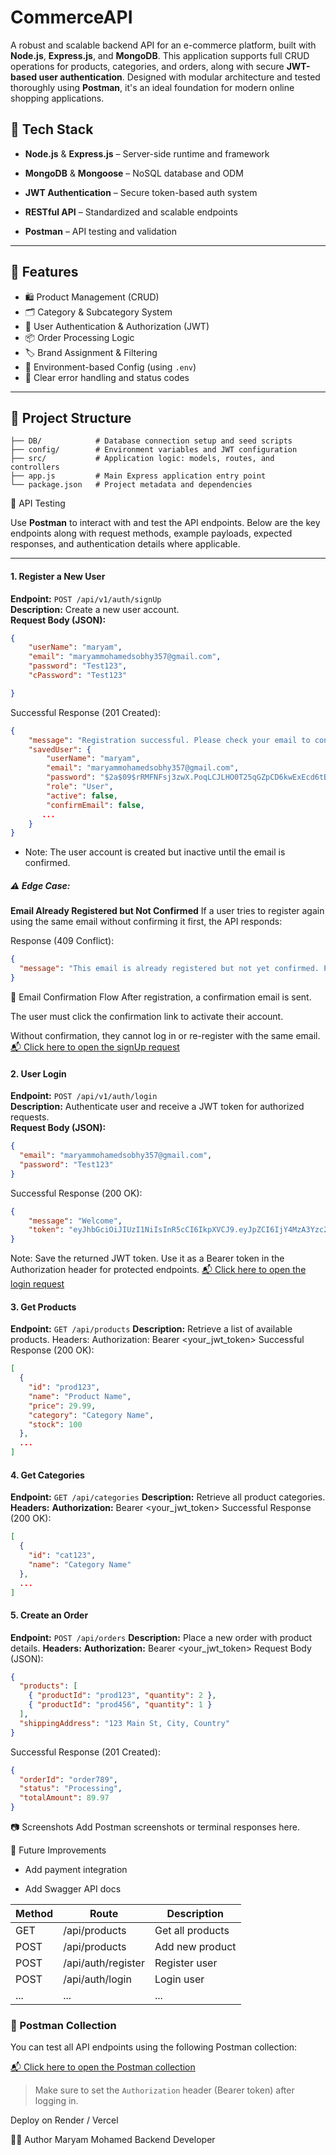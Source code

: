 # CommerceAPI 

A robust and scalable backend API for an e-commerce platform, built with **Node.js**, **Express.js**, and **MongoDB**. This application supports full CRUD operations for products, categories, and orders, along with secure **JWT-based user authentication**. Designed with modular architecture and tested thoroughly using **Postman**, it's an ideal foundation for modern online shopping applications.

## 🔧 Tech Stack

- **Node.js** & **Express.js** – Server-side runtime and framework

- **MongoDB** & **Mongoose** – NoSQL database and ODM

- **JWT Authentication** – Secure token-based auth system

- **RESTful API** – Standardized and scalable endpoints

- **Postman** – API testing and validation

---

## 🚀 Features

- 🛍️ Product Management (CRUD)
- 🗂️ Category & Subcategory System
- 🔐 User Authentication & Authorization (JWT)
- 📦 Order Processing Logic
- 🏷️ Brand Assignment & Filtering
- 📄 Environment-based Config (using `.env`)
- 💬 Clear error handling and status codes

---

## 📁 Project Structure

```
├── DB/            # Database connection setup and seed scripts
├── config/        # Environment variables and JWT configuration
├── src/           # Application logic: models, routes, and controllers
├── app.js         # Main Express application entry point
└── package.json   # Project metadata and dependencies
```




🧪 API Testing

Use **Postman** to interact with and test the API endpoints. Below are the key endpoints along with request methods, example payloads, expected responses, and authentication details where applicable.


---

#### 1. Register a New User  
**Endpoint:** `POST /api/v1/auth/signUp`  
**Description:** Create a new user account.  
**Request Body (JSON):**
```json
{
    "userName": "maryam",
    "email": "maryammohamedsobhy357@gmail.com",
    "password": "Test123",
    "cPassword": "Test123"

}
```

Successful Response (201 Created):
```json
{
    "message": "Registration successful. Please check your email to confirm your account.",
    "savedUser": {
        "userName": "maryam",
        "email": "maryammohamedsobhy357@gmail.com",
        "password": "$2a$09$rRMFNFsj3zwX.PoqLCJLHO0T25qGZpCD6kwExEcd6tBa8ES1Ozqy6",
        "role": "User",
        "active": false,
        "confirmEmail": false,
       ...
    }
}


```
- Note: The user account is created but inactive until the email is confirmed.

##### ⚠️ Edge Case:
**Email Already Registered but Not Confirmed**
If a user tries to register again using the same email without confirming it first, the API responds:

Response (409 Conflict):

```json
{
  "message": "This email is already registered but not yet confirmed. Please check your inbox to confirm your email."
}
```
🔗 Email Confirmation Flow
After registration, a confirmation email is sent.

The user must click the confirmation link to activate their account.

Without confirmation, they cannot log in or re-register with the same email.
[📬 Click here to open the signUp request](https://www.postman.com/graduation-space-584306/commerceapi/request/5ugm73s/commerceapi?action=share&creator=21090382&ctx=documentation)


#### 2. User Login
**Endpoint:** `POST /api/v1/auth/login`  
**Description:** Authenticate user and receive a JWT token for authorized requests.   
**Request Body (JSON):**
```json
{ 
  "email": "maryammohamedsobhy357@gmail.com",
  "password": "Test123"
}
```
Successful Response (200 OK):

```json
{
    "message": "Welcome",
    "token": "eyJhbGciOiJIUzI1NiIsInR5cCI6IkpXVCJ9.eyJpZCI6IjY4MzA3Yzc2ZjIwMmJlMjE1NjI4NWYxNCIsImlzTG9nZ2VkSW4iOnRydWUsImlhdCI6MTc0ODAwOTg0NiwiZXhwIjoxNzQ4MTgyNjQ2fQ.8WpE8Z1MQWN9ArenhgzFQtfkfkPLr8mXbE_4G8LEqps"
}
```
Note: Save the returned JWT token. Use it as a Bearer token in the Authorization header for protected endpoints.
[📬 Click here to open the login request](https://graduation-space-584306.postman.co/workspace/My-Workspace~d8e95f0f-1d84-4459-8a9c-dd43a2344723/request/21090382-15c1da63-376a-4e91-b0e1-399f5358e75c)


#### 3. Get Products
**Endpoint:** `GET /api/products`
**Description:** Retrieve a list of available products.
Headers:
Authorization: Bearer <your_jwt_token>
Successful Response (200 OK):

```json
[
  {
    "id": "prod123",
    "name": "Product Name",
    "price": 29.99,
    "category": "Category Name",
    "stock": 100
  },
  ...
]
```

#### 4. Get Categories
**Endpoint:** `GET /api/categories`
**Description:** Retrieve all product categories.
**Headers:**
**Authorization:** Bearer <your_jwt_token>
Successful Response (200 OK):

```json
[
  {
    "id": "cat123",
    "name": "Category Name"
  },
  ...
]
```

#### 5. Create an Order
**Endpoint:** `POST /api/orders`
**Description:** Place a new order with product details.
**Headers:**
**Authorization:** Bearer <your_jwt_token>
Request Body (JSON):

```json
{
  "products": [
    { "productId": "prod123", "quantity": 2 },
    { "productId": "prod456", "quantity": 1 }
  ],
  "shippingAddress": "123 Main St, City, Country"
}
```
Successful Response (201 Created):

```json
{
  "orderId": "order789",
  "status": "Processing",
  "totalAmount": 89.97
}
```


📷 Screenshots
Add Postman screenshots or terminal responses here.

📌 Future Improvements
- Add payment integration

- Add Swagger API docs

| Method | Route              | Description      |
| ------ | ------------------ | ---------------- |
| GET    | /api/products      | Get all products |
| POST   | /api/products      | Add new product  |
| POST   | /api/auth/register | Register user    |
| POST   | /api/auth/login    | Login user       |
| ...    | ...                | ...              |




### 🔗 Postman Collection

You can test all API endpoints using the following Postman collection:

[📬 Click here to open the Postman collection](https://www.postman.com/your-link-here)

> Make sure to set the `Authorization` header (Bearer token) after logging in.

Deploy on Render / Vercel

👩‍💻 Author
Maryam Mohamed
Backend Developer

